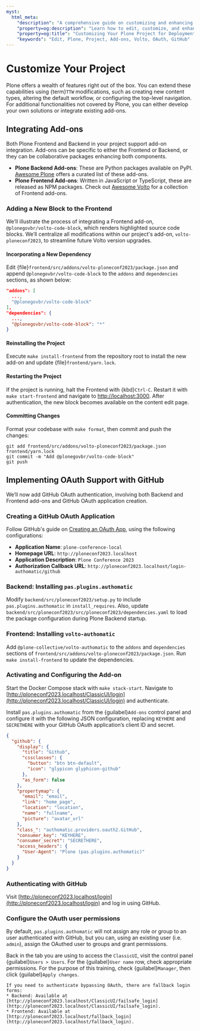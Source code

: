 ```yaml
---
myst:
  html_meta:
    "description": "A comprehensive guide on customizing and enhancing your Plone project for deployment."
    "property=og:description": "Learn how to edit, customize, and enhance your Plone project for optimal deployment."
    "property=og:title": "Customizing Your Plone Project for Deployment"
    "keywords": "Edit, Plone, Project, Add-ons, Volto, OAuth, GitHub"
---
```


# Customize Your Project

Plone offers a wealth of features right out of the box. You can extend these capabilities using {term}`TTW` modifications, such as creating new content types, altering the default workflow, or configuring the top-level navigation. For additional functionalities not covered by Plone, you can either develop your own solutions or integrate existing add-ons.

## Integrating Add-ons

Both Plone Frontend and Backend in your project support add-on integration. Add-ons can be specific to either the Frontend or Backend, or they can be collaborative packages enhancing both components.

- **Plone Backend Add-ons**: These are Python packages available on PyPI. [Awesome Plone](https://github.com/collective/awesome-plone) offers a curated list of these add-ons.
- **Plone Frontend Add-ons**: Written in JavaScript or TypeScript, these are released as NPM packages. Check out [Awesome Volto](https://github.com/collective/awesome-volto) for a collection of Frontend add-ons.

### Adding a New Block to the Frontend

We’ll illustrate the process of integrating a Frontend add-on, `@plonegovbr/volto-code-block`, which renders highlighted source code blocks. We’ll centralize all modifications within our project's add-on, `volto-ploneconf2023`, to streamline future Volto version upgrades.

#### Incorporating a New Dependency

Edit {file}`frontend/src/addons/volto-ploneconf2023/package.json` and append `@plonegovbr/volto-code-block` to the `addons` and `dependencies` sections, as shown below:

```json
"addons": [
  ...,
  "@plonegovbr/volto-code-block"
],
"dependencies": {
  ...,
  "@plonegovbr/volto-code-block": "*"
}
```

#### Reinstalling the Project

Execute `make install-frontend` from the repository root to install the new add-on and update {file}`frontend/yarn.lock`.

#### Restarting the Project

If the project is running, halt the Frontend with {kbd}`Ctrl-C`. Restart it with `make start-frontend` and navigate to [http://localhost:3000](http://localhost:3000). After authentication, the new block becomes available on the content edit page.

#### Committing Changes

Format your codebase with `make format`, then commit and push the changes:

```shell
git add frontend/src/addons/volto-ploneconf2023/package.json frontend/yarn.lock
git commit -m "Add @plonegovbr/volto-code-block"
git push
```

## Implementing OAuth Support with GitHub

We’ll now add GitHub OAuth authentication, involving both Backend and Frontend add-ons and GitHub OAuth application creation.

### Creating a GitHub OAuth Application

Follow GitHub's guide on [Creating an OAuth App](https://docs.github.com/en/apps/oauth-apps/building-oauth-apps/creating-an-oauth-app), using the following configurations:

- **Application Name**: `plone-conference-local`
- **Homepage URL**: `http://ploneconf2023.localhost`
- **Application Description**: `Plone Conference 2023`
- **Authorization Callback URL**: `http://ploneconf2023.localhost/login-authomatic/github`

### Backend: Installing `pas.plugins.authomatic`

Modify `backend/src/ploneconf2023/setup.py` to include `pas.plugins.authomatic` in `install_requires`. Also, update `backend/src/ploneconf2023/src/ploneconf2023/dependencies.yaml` to load the package configuration during Plone Backend startup.

### Frontend: Installing `volto-authomatic`

Add `@plone-collective/volto-authomatic` to the `addons` and `dependencies` sections of `frontend/src/addons/volto-ploneconf2023/package.json`. Run `make install-frontend` to update the dependencies.

### Activating and Configuring the Add-on

Start the Docker Compose stack with `make stack-start`. Navigate to [http://ploneconf2023.localhost/ClassicUI/login](http://ploneconf2023.localhost/ClassicUI/login) and authenticate.

Install `pas.plugins.authomatic` from the {guilabel}`Add-ons` control panel and configure it with the following JSON configuration, replacing `KEYHERE` and `SECRETHERE` with your GitHub OAuth application’s client ID and secret.

```json
{
  "github": {
    "display": {
      "title": "Github",
      "cssclasses": {
        "button": "btn btn-default",
        "icon": "glypicon glyphicon-github"
      },
      "as_form": false
    },
    "propertymap": {
      "email": "email",
      "link": "home_page",
      "location": "location",
      "name": "fullname",
      "picture": "avatar_url"
    },
    "class_": "authomatic.providers.oauth2.GitHub",
    "consumer_key": "KEYHERE",
    "consumer_secret": "SECRETHERE",
    "access_headers": {
      "User-Agent": "Plone (pas.plugins.authomatic)"
    }
  }
}
```

### Authenticating with GitHub

Visit [http://ploneconf2023.localhost/login](http://ploneconf2023.localhost/login) and log in using GitHub.

### Configure the OAuth user permissions

By default, `pas.plugins.authomatic` will not assign any role or group to an user authenticated with GitHub, but you can, using an existing user (i.e. `admin`), assign the OAuthed user to groups and grant permissions.

Back in the tab you are using to access the `ClassicUI`, visit the control panel {guilabel}`Users > Users`.
For the {guilabel}`User name` row, check appropriate permissions.
For the purpose of this training, check {guilabel}`Manager`, then click {guilabel}`Apply changes`.

```{warning}
If you need to authenticate bypassing OAuth, there are fallback login forms:
* Backend: Available at [http://ploneconf2023.localhost/ClassicUI/failsafe_login](http://ploneconf2023.localhost/ClassicUI/failsafe_login).
* Frontend: Available at [http://ploneconf2023.localhost/fallback_login](http://ploneconf2023.localhost/fallback_login).

```

